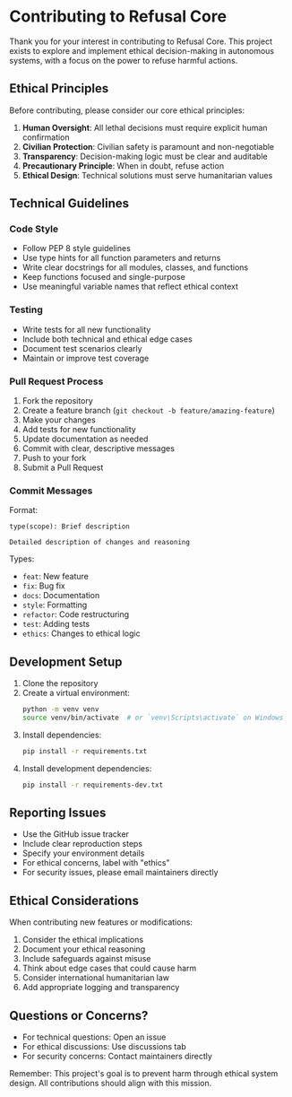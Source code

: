 # Contributing to Refusal Core

Thank you for your interest in contributing to Refusal Core. This project exists to explore and implement ethical decision-making in autonomous systems, with a focus on the power to refuse harmful actions.

## Ethical Principles

Before contributing, please consider our core ethical principles:

1. **Human Oversight**: All lethal decisions must require explicit human confirmation
2. **Civilian Protection**: Civilian safety is paramount and non-negotiable
3. **Transparency**: Decision-making logic must be clear and auditable
4. **Precautionary Principle**: When in doubt, refuse action
5. **Ethical Design**: Technical solutions must serve humanitarian values

## Technical Guidelines

### Code Style

- Follow PEP 8 style guidelines
- Use type hints for all function parameters and returns
- Write clear docstrings for all modules, classes, and functions
- Keep functions focused and single-purpose
- Use meaningful variable names that reflect ethical context

### Testing

- Write tests for all new functionality
- Include both technical and ethical edge cases
- Document test scenarios clearly
- Maintain or improve test coverage

### Pull Request Process

1. Fork the repository
2. Create a feature branch (`git checkout -b feature/amazing-feature`)
3. Make your changes
4. Add tests for new functionality
5. Update documentation as needed
6. Commit with clear, descriptive messages
7. Push to your fork
8. Submit a Pull Request

### Commit Messages

Format:
```
type(scope): Brief description

Detailed description of changes and reasoning
```

Types:
- `feat`: New feature
- `fix`: Bug fix
- `docs`: Documentation
- `style`: Formatting
- `refactor`: Code restructuring
- `test`: Adding tests
- `ethics`: Changes to ethical logic

## Development Setup

1. Clone the repository
2. Create a virtual environment:
   ```bash
   python -m venv venv
   source venv/bin/activate  # or `venv\Scripts\activate` on Windows
   ```
3. Install dependencies:
   ```bash
   pip install -r requirements.txt
   ```
4. Install development dependencies:
   ```bash
   pip install -r requirements-dev.txt
   ```

## Reporting Issues

- Use the GitHub issue tracker
- Include clear reproduction steps
- Specify your environment details
- For ethical concerns, label with "ethics"
- For security issues, please email maintainers directly

## Ethical Considerations

When contributing new features or modifications:

1. Consider the ethical implications
2. Document your ethical reasoning
3. Include safeguards against misuse
4. Think about edge cases that could cause harm
5. Consider international humanitarian law
6. Add appropriate logging and transparency

## Questions or Concerns?

- For technical questions: Open an issue
- For ethical discussions: Use discussions tab
- For security concerns: Contact maintainers directly

Remember: This project's goal is to prevent harm through ethical system design. All contributions should align with this mission. 